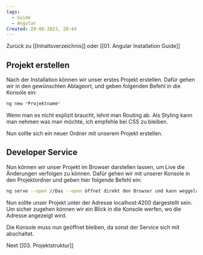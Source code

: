 ```yaml
---
tags:
  - Guide
  - Angular
Created: 29-08-2023, 20:44
---
```

Zurück zu [[Inhaltsverzeichnis]] oder [[01. Angular Installation Guide]]
## Projekt erstellen

Nach der Installation können wir unser erstes Projekt erstellen. Dafür gehen wir in den gewünschten Ablageort, und geben folgenden Befehl in die Konsole ein:

```bash
ng new *Projektname*
``` 

Wenn man es nicht explizit braucht, lehnt man Routing ab. Als Styling kann man nehmen was man möchte, ich empfehle bei CSS zu bleiben.

Nun sollte sich ein neuer Ordner mit unserem Projekt erstellen.

## Developer Service

Nun können wir unser Projekt im Browser darstellen lassen,  um Live die Änderungen verfolgen zu können. Dafür gehen wir mit unserer Konsole in den Projektordner und geben hier folgende Befehl ein:
```bash
ng serve --open //Das --open öffnet direkt den Browser und kann weggelassen werden
```

Nun sollte unser Projekt unter der Adresse localhost:4200 dargestellt sein. Um sicher zugehen können wir ein Blick in die Konsole werfen, wo die Adresse angezeigt wird.

Die Konsole muss nun geöffnet bleiben, da sonst der Service sich mit abschaltet.

Next [[03. Projektstruktur]] 